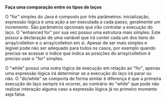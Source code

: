 **Faça uma comparação entre os tipos de laços**

O "for" simples do Java é composto por três parâmetros: inicialização, expressão lógica e uma ação a ser executada a 
cada passo, geralmente um incremento. São parâmetros opcionais que irão controlar a execução do laço. O "enhanced for"
por sua vez possui uma estrutura mais simples. Este possui a declaração de uma variável que irá conter cada um dos 
itens do array/colletion e o array/colletion em si. Apesar de ser mais simples e legível pode não ser adequado para
todos os casos, por exemplo quando precisa-se acessar o índice que indica as posições do array/colletion é preciso 
usar o "for" simples.    


O "while" possui uma outra lógica de execução em relação ao "for", apenas uma expressão lógica irá determinar se a 
execução do laço irá parar ou não. O "do/while" se comporta de forma similar é diferença é que a primeira execução
do laço sempŕe irá ocorrer, ao contrário do "while" que pode não realizar interação alguma caso a expressão lógica já
no primeiro momento seja falsa. 